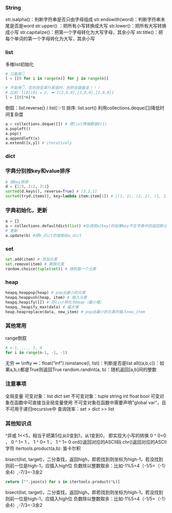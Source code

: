 ### String

str.isalpha()：判断字符串是否只由字母组成
str.endswith(word)：判断字符串末尾是否是word
str.upper() ：把所有小写转换成大写
str.lower()：把所有大写转换成小写
str.capitalize()：把第一个字母转化为大写字母，其余小写
str.title()：把每个单词的第一个字母转化为大写，其余小写

### list

多维list初始化

```python
# 只能用👇
l = [[0 for i in range(n)] for j in range(n)]

# 不能用👇，否则改变某行某值时，别的会跟着变！！！
# 比如：l[0][0] = 2, ➡ [[2,0,0],[2,0,0],[2,0,0]]
l = [[0]*n]*n
```

倒叙：list.reverse() / list[::-1]
排序: list.sort()
利用collections.deque([])降低时间复杂度

```python
a = collections.deque([]) # 使list两端都是O(1)
a.popleft()
a.pop()
a.appendleft(x)
a.extend([x,y]) # iteratively
```

### dict

### 字典分别按key和value排序

```python
# 按key排序
d = {1:3, 2:2, 3:1}
sorted(d.keys(), reverse=True) # [3,2,1]
sorted(tryd.items(), key=lambda item:item[1]) # [(3, 1), (2, 2), (1, 3)]
```

### 字典初始化，更新

```python
a = {}
a = collections.defaultdict(list) #在调用a[key]时如果key不在字典中则返回默认值[]而不会报错
# 更新
a.update(b) #把b_dict的值赋给a_dict
```

### set

```python
set.add(item) # 添加元素
set.remove(item) # 删除元素
random.choice(tuple(set)) # 随机取一个元素
```

### heap

```python
heapq.heappop(heap) # pop出最小的元素
heapq.heappush(heap, item) # 插入元素
heapq.heapify([]) # 将list转化为heap（最小堆）
heapq._heapify_max(data) # 最大堆
heap.heapreplace(data, new_item) # pop出最小的元素并插入new_item
```

### 其他常用

range倒叙

```python
# n-1, ..., 1, 0
for i in range(n-1, -1, -1)
```

无穷 ∞ \infty ∞：float(“inf”)
isinstance(l, list)：判断是否是list
all((a,b,c))：如果a,b,c都是True则返回True
random.randint(a, b)：随机返回[a,b]间的整数

### 注意事项

全局变量
可变对象：list dict set
不可变对象：tuple string int float bool
可变对象在函数中可直接当全局变量使用
不可变对象在函数中需要声明"global var"，且不可用于递归recursive中
查询效率：set > dict >> list

### 其他知识点

^异或 1<<5，相当于把第5位从0变到1，从1变到0， 即实现大小写的转换
0 ^ 0=0 ， 0 ^ 1= 1 ， 1 ^ 0= 1 ， 1 ^ 1= 0
ord()返回对应的ASCII码
chr()返回对应的ASCII字符
itertools.product(a,b): 笛卡尔积

bisect(list, target)，二分查找，返回high，即若找到则坐标为high-1，若没找到则前一位是high-1，应插入high位
负数除以整数取余：比如-1%5=4（-1/5=（-1）余4）,-7/3=-3余2

```python
return ["".join(s) for s in itertools.product(*L)]
```

bisect(list, target)，二分查找，返回high，即若找到则坐标为high-1，若没找到则前一位是high-1，应插入high位
负数除以整数取余：比如-1%5=4（-1/5=（-1）余4）,-7/3=-3余2